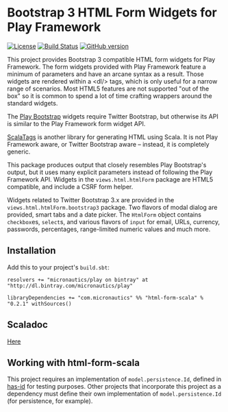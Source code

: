 # Bootstrap 3 HTML Form Widgets for Play Framework

[![License](https://img.shields.io/badge/License-Apache%202.0-blue.svg)](https://opensource.org/licenses/Apache-2.0)
[![Build Status](https://travis-ci.org/mslinn/html-form-scala.svg?branch=master)](https://travis-ci.org/mslinn/html-form-scala)
[![GitHub version](https://badge.fury.io/gh/mslinn%2Fhtml-form-scala.svg)](https://badge.fury.io/gh/mslinn%2Fhtml-form-scala)

This project provides Bootstrap 3 compatible HTML form widgets for Play Framework.
The form widgets provided with Play Framework feature a minimum of parameters and have an arcane syntax as a result.
Those widgets are rendered within a &lt;dl/&gt; tags, which is only useful for a narrow range of scenarios.
Most HTML5 features are not supported "out of the box" so it is common to spend a lot of time crafting wrappers around the standard widgets.

The [Play Bootstrap](https://github.com/adrianhurt/play-bootstrap) widgets require Twitter Bootstrap,
but otherwise its API is similar to the Play Framework form widget API.

[ScalaTags](http://www.lihaoyi.com/scalatags/) is another library for generating HTML using Scala.
It is not Play Framework aware, or Twitter Bootstrap aware &ndash; instead, it is completely generic.

This package produces output that closely resembles Play Bootstrap's output,
but it uses many explicit parameters instead of following the Play Framework API.
Widgets in the `views.html.htmlForm` package are HTML5 compatible,
and include a CSRF form helper.

Widgets related to Twitter Bootstrap 3.x are provided in the `views.html.htmlForm.bootstrap3` package.
Two flavors of modal dialog are provided, smart tabs and a date picker.
The `HtmlForm` object contains `checkbox`es, `select`s, and various flavors of `input` for
email, URLs, currency, passwords, percentages, range-limited numeric values and much more.

## Installation
Add this to your project's `build.sbt`:

    resolvers += "micronautics/play on bintray" at "http://dl.bintray.com/micronautics/play"

    libraryDependencies += "com.micronautics" %% "html-form-scala" % "0.2.1" withSources()

## Scaladoc
[Here](http://blog.mslinn.com/html-form-scala/latest/api/index.html#views.html.htmlForm.package)

## Working with html-form-scala
This project requires an implementation of `model.persistence.Id`, defined in
[has-id](https://github.com/mslinn/has-id) for testing purposes.
Other projects that incorporate this project as a dependency must define their own implementation
of `model.persistence.Id` (for persistence, for example).
